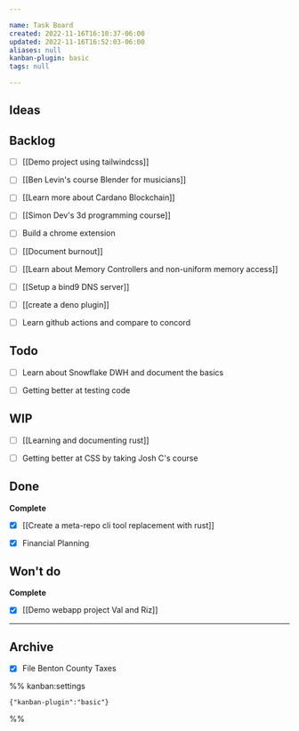 ```yaml
---

name: Task Board
created: 2022-11-16T16:10:37-06:00
updated: 2022-11-16T16:52:03-06:00
aliases: null
kanban-plugin: basic
tags: null

---
```


## Ideas



## Backlog

- [ ] [[Demo project using tailwindcss]]
- [ ] [[Ben Levin's course  Blender for musicians]]
- [ ] [[Learn more about Cardano Blockchain]]
- [ ] [[Simon Dev's 3d programming course]]
- [ ] Build a chrome extension
- [ ] [[Document burnout]]
- [ ] [[Learn about Memory Controllers and non-uniform memory access]]
- [ ] [[Setup a bind9 DNS server]]
- [ ] [[create a deno plugin]]
- [ ] Learn github actions and compare to concord


## Todo

- [ ] Learn about Snowflake DWH and document the basics
- [ ] Getting better at testing code


## WIP

- [ ] [[Learning and documenting rust]]
- [ ] Getting better at CSS by taking Josh C's course


## Done

**Complete**
- [x] [[Create a meta-repo cli tool replacement with rust]]
- [x] Financial Planning


## Won't do

**Complete**
- [x] [[Demo webapp project Val and Riz]]


***

## Archive

- [x] File Benton County Taxes

%% kanban:settings
```
{"kanban-plugin":"basic"}
```
%%